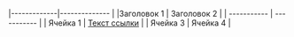 |-------------|-------------- |
|Заголовок 1  | Заголовок 2 |
| ----------- | ----------- |
| Ячейка 1    | [Текст ссылки](https://www.example.com)  |
| Ячейка 3    | Ячейка 4   |

